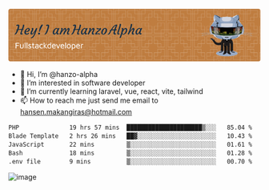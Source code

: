 ![Header](./github-header-image.png)

- 👋 Hi, I’m @hanzo-alpha
- 👀 I’m interested in software developer
- 🌱 I’m currently learning laravel, vue, react, vite, tailwind
- 📫 How to reach me just send me email to hansen.makangiras@hotmail.com 

<!---
hanzo-alpha/hanzo-alpha is a ✨ special ✨ repository because its `README.md` (this file) appears on your GitHub profile.
You can click the Preview link to take a look at your changes.
--->

<!--START_SECTION:waka-->

```txt
PHP              19 hrs 57 mins  █████████████████████▒░░░   85.04 %
Blade Template   2 hrs 26 mins   ██▓░░░░░░░░░░░░░░░░░░░░░░   10.43 %
JavaScript       22 mins         ▒░░░░░░░░░░░░░░░░░░░░░░░░   01.61 %
Bash             18 mins         ▒░░░░░░░░░░░░░░░░░░░░░░░░   01.28 %
.env file        9 mins          ▒░░░░░░░░░░░░░░░░░░░░░░░░   00.70 %
```

<!--END_SECTION:waka-->

![image](https://github.com/hanzo-alpha/hanzo-alpha/assets/111342797/c4bd2977-6123-4017-8652-6e166259b484)

